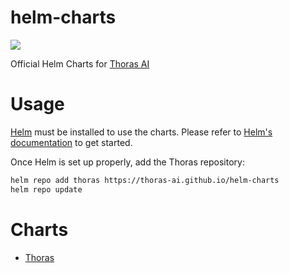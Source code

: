 # helm-charts

[![](https://github.com/thoras-ai/helm-charts/actions/workflows/release.yml/badge.svg)](https://github.com/thoras-ai/helm-charts/actions/workflows/release.yml)

Official Helm Charts for [Thoras AI](https://www.thoras.ai/)

# Usage
[Helm](https://helm.sh) must be installed to use the charts. Please refer to [Helm's documentation](https://helm.sh/docs/) to get started.

Once Helm is set up properly, add the Thoras repository:
```bash
helm repo add thoras https://thoras-ai.github.io/helm-charts
helm repo update
```

# Charts

 - [Thoras](https://github.com/thoras-ai/helm-charts/tree/main/charts/thoras)